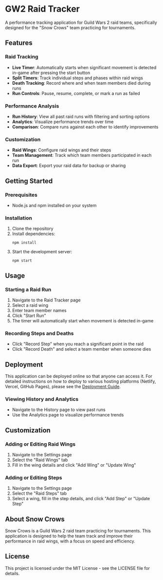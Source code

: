 # GW2 Raid Tracker

A performance tracking application for Guild Wars 2 raid teams, specifically designed for the "Snow Crows" team practicing for tournaments.

## Features

### Raid Tracking
- **Live Timer**: Automatically starts when significant movement is detected in-game after pressing the start button
- **Split Timers**: Track individual steps and phases within raid wings
- **Death Tracking**: Record where and when team members died during runs
- **Run Controls**: Pause, resume, complete, or mark a run as failed

### Performance Analysis
- **Run History**: View all past raid runs with filtering and sorting options
- **Analytics**: Visualize performance trends over time
- **Comparison**: Compare runs against each other to identify improvements

### Customization
- **Raid Wings**: Configure raid wings and their steps
- **Team Management**: Track which team members participated in each run
- **Data Export**: Export your raid data for backup or sharing

## Getting Started

### Prerequisites
- Node.js and npm installed on your system

### Installation

1. Clone the repository
2. Install dependencies:
   ```
   npm install
   ```
3. Start the development server:
   ```
   npm start
   ```

## Usage

### Starting a Raid Run
1. Navigate to the Raid Tracker page
2. Select a raid wing
3. Enter team member names
4. Click "Start Run"
5. The timer will automatically start when movement is detected in-game

### Recording Steps and Deaths
- Click "Record Step" when you reach a significant point in the raid
- Click "Record Death" and select a team member when someone dies

## Deployment

This application can be deployed online so that anyone can access it. For detailed instructions on how to deploy to various hosting platforms (Netlify, Vercel, GitHub Pages), please see the [Deployment Guide](DEPLOYMENT.md).

### Viewing History and Analytics
- Navigate to the History page to view past runs
- Use the Analytics page to visualize performance trends

## Customization

### Adding or Editing Raid Wings
1. Navigate to the Settings page
2. Select the "Raid Wings" tab
3. Fill in the wing details and click "Add Wing" or "Update Wing"

### Adding or Editing Steps
1. Navigate to the Settings page
2. Select the "Raid Steps" tab
3. Select a wing, fill in the step details, and click "Add Step" or "Update Step"

## About Snow Crows

Snow Crows is a Guild Wars 2 raid team practicing for tournaments. This application is designed to help the team track and improve their performance in raid wings, with a focus on speed and efficiency.

## License

This project is licensed under the MIT License - see the LICENSE file for details.